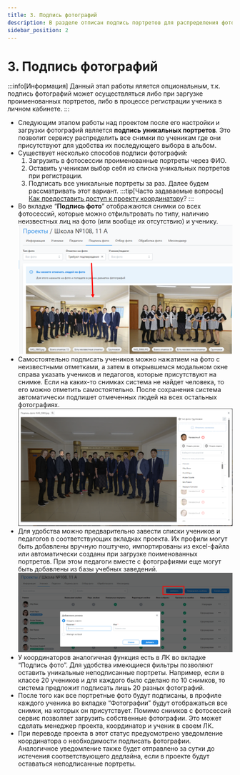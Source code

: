 ```yaml
---
title: 3. Подпись фотографий
description: В разделе отписан подпись портретов для распределения фотографий по ученикам
sidebar_position: 2
---
```


# 3. Подпись фотографий
:::info[Информация]
Данный этап работы яляется опциональным, т.к. подпись фотографий может осуществляться либо при заргузке проименованных портретов, либо в процессе регистрации ученика в личном кабинете.
:::
* Следующим этапом работы над проектом после его настройки и загрузки фотографий является __подпись уникальных портретов__. Это позволит сервису распределить все снимки по ученикам где они присутствуют для удобства их последующего выбора в альбом. 
* Существует несколько способов подписи фотографий:
    1. Загрузить в фотосессии проименованные портреты через ФИО.
    2. Оставить ученикам выбор себя из списка уникальных портретов при регистрации.
    3. Подписать все уникальные портреты за раз. Далее будем рассматривать этот вариант.
:::tip[Часто задаваемые вопросы]
[Как предоставить доступ к проекту координатору](/faq/project-work#как-предоставить-доступ-к-проекту)?
:::
* Во вкладке “__Подпись фото__” отображаются снимки со всех фотосессий, которые можно отфильтровать по типу, наличию неизвестных лиц на фото (или вообще их отсутствию) и ученику.
![](../_media/general/unknown-faces.png)
* Самостоятельно подписать учеников можно нажатием на фото с неизвестными отметками, а затем в открывшемся модальном окне справа указать учеников и педагогов, которые присутствуют на снимке. Если на каких-то снимках система не найдет человека, то его можно отметить самостоятельно. После сохранения система автоматически подпишет отмеченных людей на всех остальных фотографиях.
![](../_media/general/mark-unknown-faces.png)
* Для удобства можно предварительно завести списки учеников и педагогов в соответствующих вкладках проекта. Их профили могут быть добавлены вручную поштучно, импортированы из excel-файла или автоматически созданы при загрузке поименованных портретов. При этом педагоги вместе с фотографиями еще могут быть добавлены из базы учебных заведений.
![](../_media/general/add-student.png)
* У координаторов аналогичная функция есть в ЛК во вкладке “Подпись фото”. Для удобства имеющиеся фильтры позволяют оставить уникальные неподписанные портреты. Например, если в классе 20 учеников и для каждого было сделано по 10 снимков, то система предложит подписать лишь 20 разных фотографий.
* После того как все портретные фото будут подписаны, в профиле каждого ученика во вкладке “Фотографии” будут отображаться все снимки, на которых он присутствует. Помимо снимков с фотосессий сервис позволяет загрузить собственные фотографии. Это может сделать менеджер проекта, координатор и ученик в своем ЛК.
* При переводе проекта в этот статус предусмотрено уведомление координатора о необходимости подписать фотографии. Аналогичное уведомление также будет отправлено за сутки до истечения соответствующего дедлайна, если в проекте будут оставаться неподписанные портреты.
